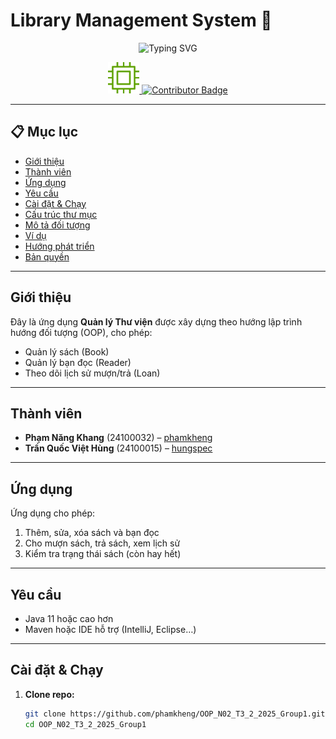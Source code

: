 # Library Management System 🎉

<p align="center">
  <img src="https://readme-typing-svg.herokuapp.com?font=Fira+Code&size=24&pause=1000&color=FF4B4B&center=true&vCenter=true&width=500&height=50&lines=Chào+mừng+đến+với+ứng+dụng+thư+viện;Nhóm+01+OOP" alt="Typing SVG" />
</p>

<p align="center">
  <a href="https://github.com/phamkheng/OOP_N02_T3_2_2025_Group1">
    <img src="https://raw.githubusercontent.com/acervenky/animated-github-badges/master/assets/devbadge.gif" width="50" alt="Developer Badge" />
    <img src="https://raw.githubusercontent.com/acervenky/animated-github-badges/master/assets/contribbadge.gif" width="50" alt="Contributor Badge" />
  </a>
</p>

---

## 📋 Mục lục
- [Giới thiệu](#giới-thiệu)  
- [Thành viên](#thành-viên)  
- [Ứng dụng](#ứng-dụng)  
- [Yêu cầu](#yêu-cầu)  
- [Cài đặt & Chạy](#cài-đặt--chạy)  
- [Cấu trúc thư mục](#cấu-trúc-thư-mục)  
- [Mô tả đối tượng](#mô-tả-đối-tượng)  
- [Ví dụ](#ví-dụ)  
- [Hướng phát triển](#hướng-phát-triển)  
- [Bản quyền](#bản-quyền)  

---

## Giới thiệu
Đây là ứng dụng **Quản lý Thư viện** được xây dựng theo hướng lập trình hướng đối tượng (OOP), cho phép:

- Quản lý sách (Book)  
- Quản lý bạn đọc (Reader)  
- Theo dõi lịch sử mượn/trả (Loan)  

---

## Thành viên
- **Phạm Năng Khang** (24100032) – [phamkheng](https://github.com/phamkheng)  
- **Trần Quốc Việt Hùng** (24100015) – [hungspec](https://github.com/hungspec)  

---

## Ứng dụng
Ứng dụng cho phép:
1. Thêm, sửa, xóa sách và bạn đọc  
2. Cho mượn sách, trả sách, xem lịch sử  
3. Kiểm tra trạng thái sách (còn hay hết)  

---

## Yêu cầu
- Java 11 hoặc cao hơn  
- Maven hoặc IDE hỗ trợ (IntelliJ, Eclipse…)  

---

## Cài đặt & Chạy
1. **Clone repo:**
   ```bash
   git clone https://github.com/phamkheng/OOP_N02_T3_2_2025_Group1.git
   cd OOP_N02_T3_2_2025_Group1
